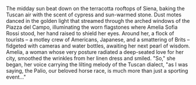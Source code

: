 The midday sun beat down on the terracotta rooftops of Siena, baking the Tuscan air with the scent of cypress and sun-warmed stone.  Dust motes danced in the golden light that streamed through the arched windows of the Piazza del Campo, illuminating the worn flagstones where Amelia Sofia Rossi stood, her hand raised to shield her eyes. Around her, a flock of tourists – a motley crew of Americans, Japanese, and a smattering of Brits – fidgeted with cameras and water bottles, awaiting her next pearl of wisdom. Amelia, a woman whose very posture radiated a deep-seated love for her city, smoothed the wrinkles from her linen dress and smiled. "So," she began, her voice carrying the lilting melody of the Tuscan dialect, "as I was saying, the Palio, our beloved horse race, is much more than just a sporting event…"
